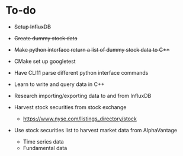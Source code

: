 # To-do
- ~~Setup InfluxDB~~
- ~~Create dummy stock data~~
- ~~Make python interface return a list of dummy stock data to C++~~
- CMake set up googletest

- Have CLI11 parse different python interface commands

- Learn to write and query data in C++

- Research importing/exporting data to and from InfluxDB

- Harvest stock securities from stock exchange
    - https://www.nyse.com/listings_directory/stock
- Use stock securities list to harvest market data from AlphaVantage
    - Time series data
    - Fundamental data

